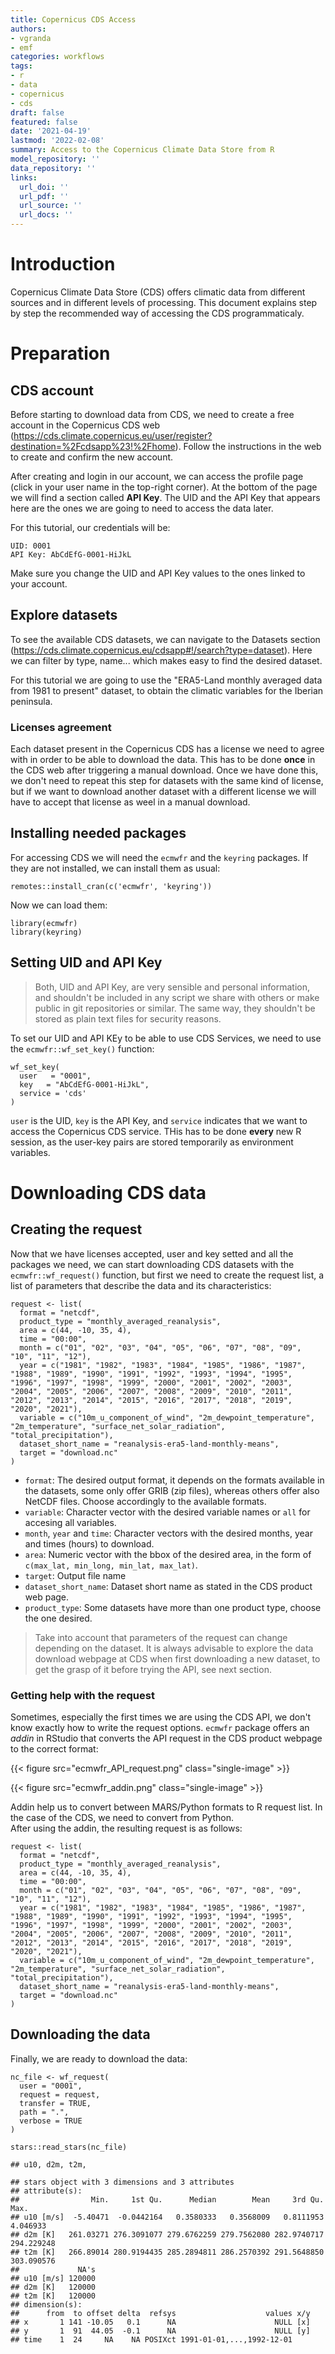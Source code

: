 ```yaml
---
title: Copernicus CDS Access
authors:
- vgranda
- emf
categories: workflows
tags:
- r
- data
- copernicus
- cds
draft: false
featured: false
date: '2021-04-19'
lastmod: '2022-02-08'
summary: Access to the Copernicus Climate Data Store from R
model_repository: ''
data_repository: ''
links:
  url_doi: ''
  url_pdf: ''
  url_source: ''
  url_docs: ''
---
```

Introduction
============

Copernicus Climate Data Store (CDS) offers climatic data from different
sources and in different levels of processing. This document explains
step by step the recommended way of accessing the CDS programmaticaly.

Preparation
===========

CDS account
-----------

Before starting to download data from CDS, we need to create a free
account in the Copernicus CDS web
(<https://cds.climate.copernicus.eu/user/register?destination=%2Fcdsapp%23!%2Fhome>).
Follow the instructions in the web to create and confirm the new
account.

After creating and login in our account, we can access the profile page
(click in your user name in the top-right corner). At the bottom of the
page we will find a section called **API Key**. The UID and the API Key
that appears here are the ones we are going to need to access the data
later.

For this tutorial, our credentials will be:

`UID: 0001`\
`API Key: AbCdEfG-0001-HiJkL`

Make sure you change the UID and API Key values to the ones linked to
your account.

Explore datasets
----------------

To see the available CDS datasets, we can navigate to the Datasets
section
(<https://cds.climate.copernicus.eu/cdsapp#!/search?type=dataset>). Here
we can filter by type, name... which makes easy to find the desired
dataset.

For this tutorial we are going to use the "ERA5-Land monthly averaged
data from 1981 to present" dataset, to obtain the climatic variables for
the Iberian peninsula.

### Licenses agreement

Each dataset present in the Copernicus CDS has a license we need to
agree with in order to be able to download the data. This has to be done
**once** in the CDS web after triggering a manual download. Once we have
done this, we don't need to repeat this step for datasets with the same
kind of license, but if we want to download another dataset with a
different license we will have to accept that license as weel in a
manual download.

Installing needed packages
--------------------------

For accessing CDS we will need the `ecmwfr` and the `keyring` packages.
If they are not installed, we can install them as usual:

``` {.r}
remotes::install_cran(c('ecmwfr', 'keyring'))
```

Now we can load them:

``` {.r}
library(ecmwfr)
library(keyring)
```

Setting UID and API Key
-----------------------

> Both, UID and API Key, are very sensible and personal information, and
> shouldn't be included in any script we share with others or make
> public in git repositories or similar. The same way, they shouldn't be
> stored as plain text files for security reasons.

To set our UID and API KEy to be able to use CDS Services, we need to
use the `ecmwfr::wf_set_key()` function:

``` {.r}
wf_set_key(
  user   = "0001",
  key   = "AbCdEfG-0001-HiJkL",
  service = 'cds'
)
```

`user` is the UID, `key` is the API Key, and `service` indicates that we
want to access the Copernicus CDS service. THis has to be done **every**
new R session, as the user-key pairs are stored temporarily as
environment variables.

Downloading CDS data
====================

Creating the request
--------------------

Now that we have licenses accepted, user and key setted and all the
packages we need, we can start downloading CDS datasets with the
`ecmwfr::wf_request()` function, but first we need to create the request
list, a list of parameters that describe the data and its
characteristics:

``` {.r}
request <- list(
  format = "netcdf",
  product_type = "monthly_averaged_reanalysis",
  area = c(44, -10, 35, 4),
  time = "00:00",
  month = c("01", "02", "03", "04", "05", "06", "07", "08", "09", "10", "11", "12"),
  year = c("1981", "1982", "1983", "1984", "1985", "1986", "1987", "1988", "1989", "1990", "1991", "1992", "1993", "1994", "1995", "1996", "1997", "1998", "1999", "2000", "2001", "2002", "2003", "2004", "2005", "2006", "2007", "2008", "2009", "2010", "2011", "2012", "2013", "2014", "2015", "2016", "2017", "2018", "2019", "2020", "2021"),
  variable = c("10m_u_component_of_wind", "2m_dewpoint_temperature", "2m_temperature", "surface_net_solar_radiation", "total_precipitation"),
  dataset_short_name = "reanalysis-era5-land-monthly-means",
  target = "download.nc"
)
```

-   `format`: The desired output format, it depends on the formats
    available in the datasets, some only offer GRIB (zip files), whereas
    others offer also NetCDF files. Choose accordingly to the available
    formats.
-   `variable`: Character vector with the desired variable names or
    `all` for accesing all variables.
-   `month`, `year` and `time`: Character vectors with the desired
    months, year and times (hours) to download.
-   `area`: Numeric vector with the bbox of the desired area, in the
    form of `c(max_lat, min_long, min_lat, max_lat)`.
-   `target`: Output file name
-   `dataset_short_name`: Dataset short name as stated in the CDS
    product web page.
-   `product_type`: Some datasets have more than one product type,
    choose the one desired.

> Take into account that parameters of the request can change depending
> on the dataset. It is always advisable to explore the data download
> webpage at CDS when first downloading a new dataset, to get the grasp
> of it before trying the API, see next section.

### Getting help with the request

Sometimes, especially the first times we are using the CDS API, we don't
know exactly how to write the request options. `ecmwfr` package offers
an *addin* in RStudio that converts the API request in the CDS product
webpage to the correct format:

{{< figure src="ecmwfr_API_request.png" class="single-image" >}}

{{< figure src="ecmwfr_addin.png" class="single-image" >}}

Addin help us to convert between MARS/Python formats to R request list.
In the case of the CDS, we need to convert from Python.\
After using the addin, the resulting request is as follows:

``` {.r}
request <- list(
  format = "netcdf",
  product_type = "monthly_averaged_reanalysis",
  area = c(44, -10, 35, 4),
  time = "00:00",
  month = c("01", "02", "03", "04", "05", "06", "07", "08", "09", "10", "11", "12"),
  year = c("1981", "1982", "1983", "1984", "1985", "1986", "1987", "1988", "1989", "1990", "1991", "1992", "1993", "1994", "1995", "1996", "1997", "1998", "1999", "2000", "2001", "2002", "2003", "2004", "2005", "2006", "2007", "2008", "2009", "2010", "2011", "2012", "2013", "2014", "2015", "2016", "2017", "2018", "2019", "2020", "2021"),
  variable = c("10m_u_component_of_wind", "2m_dewpoint_temperature", "2m_temperature", "surface_net_solar_radiation", "total_precipitation"),
  dataset_short_name = "reanalysis-era5-land-monthly-means",
  target = "download.nc"
)
```

Downloading the data
--------------------

Finally, we are ready to download the data:

``` {.r}
nc_file <- wf_request(
  user = "0001",
  request = request,   
  transfer = TRUE,  
  path = ".",
  verbose = TRUE
)

stars::read_stars(nc_file)
```

    ## u10, d2m, t2m,

    ## stars object with 3 dimensions and 3 attributes
    ## attribute(s):
    ##                Min.     1st Qu.      Median        Mean     3rd Qu.       Max.
    ## u10 [m/s]  -5.40471  -0.0442164   0.3580333   0.3568009   0.8111953   4.046933
    ## d2m [K]   261.03271 276.3091077 279.6762259 279.7562080 282.9740717 294.229248
    ## t2m [K]   266.89014 280.9194435 285.2894811 286.2570392 291.5648850 303.090576
    ##             NA's
    ## u10 [m/s] 120000
    ## d2m [K]   120000
    ## t2m [K]   120000
    ## dimension(s):
    ##      from  to offset delta  refsys                    values x/y
    ## x       1 141 -10.05   0.1      NA                      NULL [x]
    ## y       1  91  44.05  -0.1      NA                      NULL [y]
    ## time    1  24     NA    NA POSIXct 1991-01-01,...,1992-12-01
